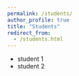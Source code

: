 ```yaml
---
permalink: /students/
author_profile: true
title: "Students"
redirect_from: 
  - /students.html
---
```


- student 1
- student 2

